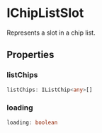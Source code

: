 # IChipListSlot

Represents a slot in a chip list.

## Properties

### listChips

```ts
listChips: IListChip<any>[]
```

### loading

```ts
loading: boolean
```
